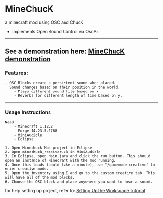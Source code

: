 # MineChucK
a minecraft mod using OSC and ChucK
- implements Open Sound Control via OscP5
---
See a demonstration here: [MineChucK demonstration](https://youtu.be/eLeWabVfch0)
---
### Features:
	- OSC Blocks create a persistent sound when placed. 
	  Sound changes based on their position in the world.
		- Plays different sound file based on x
		- Reverbs for different length of time based on y.
		
---
### Usage Instructions
	Need:
		- Minecraft 1.12.2 
		- Forge 14.23.5.2768
		- MiniAudicle
		- Eclipse 

	1. Open Minechuck Mod project in Eclipse
	2. Open minechuck_receiver.ck in MiniAudicle
	3. In Eclipse, open Main.java and click the run button. This should open an instance of Minecraft with the mod running.
	4. Once this loads (could take a minute), use "/gamemode creative" to enter creative mode.
	5. Open the inventory using E and go to the custom creative tab. This will have all of the mod blocks.
	6. Choose the OSC block and place anywhere you want to hear a sound.

for help setting up project, refer to: [Setting Up the Workspace Tutorial](https://youtu.be/3jUSIFPKhxs)
